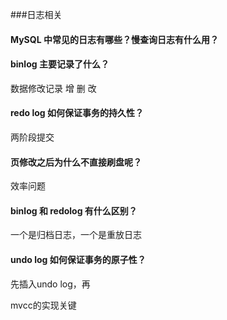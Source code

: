 ###日志相关
#### MySQL 中常见的日志有哪些？慢查询日志有什么用？

#### binlog 主要记录了什么？
数据修改记录 增 删 改
#### redo log 如何保证事务的持久性？
两阶段提交
#### 页修改之后为什么不直接刷盘呢？
效率问题
#### binlog 和 redolog 有什么区别？
一个是归档日志，一个是重放日志
#### undo log 如何保证事务的原子性？
先插入undo log，再

mvcc的实现关键

